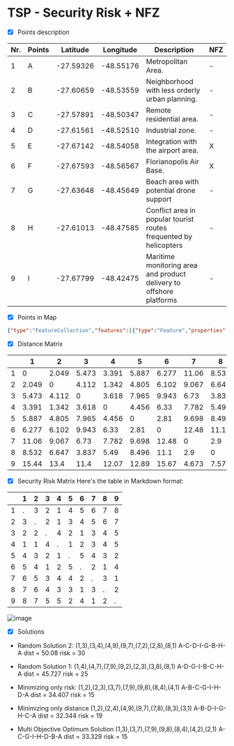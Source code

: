 # TSP - Security Risk + NFZ

- [X] Points description

|Nr.|Points| Latitude  | Longitude |Description|NFZ|
|--|-|-----------|-----------|-|-|
|1|A| -27.59326 | -48.55176 |Metropolitan Area.|-|
|2|B| -27.60659 | -48.53559 |Neighborhood with less orderly urban planning.|-|
|3|C| -27.57891 | -48.50347 |Remote residential area.|-|
|4|D| -27.61561 | -48.52510 |Industrial zone.|-|
|5|E| -27.67142 | -48.54058 |Integration with the airport area.|X|
|6|F| -27.67593 | -48.56567 |Florianopolis Air Base.|X|
|7|G| -27.63648 | -48.45649 |Beach area with potential drone support|-|
|8|H| -27.61013 | -48.47585 |Conflict area in popular tourist routes frequented by helicopters|-|
|9|I| -27.67799 | -48.42475 |Maritime monitoring area and product delivery to offshore platforms|-|

- [X] Points in Map
```geojson
{"type":"FeatureCollection","features":[{"type":"Feature","properties":{"descrição":"Integração com área de aeroporto","letra":"e"},"geometry":{"coordinates":[-48.540577179137415,-27.671422137162196],"type":"Point"},"id":0},{"type":"Feature","properties":{"descrição":"Base Aérea de Florianópolis - 2º Esquadrão do 7º Grupo de Aviação","letra":"f"},"geometry":{"coordinates":[-48.56566790514921,-27.675930258082644],"type":"Point"},"id":1},{"type":"Feature","properties":{"descrição":"área industrial","letra":"d"},"geometry":{"coordinates":[-48.52509636671357,-27.615609439201847],"type":"Point"}},{"type":"Feature","properties":{"descrição":"bairro não tão perto da cidade","letra":"b"},"geometry":{"coordinates":[-48.53558784624806,-27.60659198856831],"type":"Point"}},{"type":"Feature","properties":{"descrição":"área metropolitana","letra":"a"},"geometry":{"coordinates":[-48.55176243236028,-27.593260258436075],"type":"Point"}},{"type":"Feature","properties":{"descrição":"bairro afastado","letra":"c"},"geometry":{"coordinates":[-48.50346749120868,-27.578913616488954],"type":"Point"}},{"type":"Feature","properties":{"descrição":"área de praia com possível apoio","letra":"g"},"geometry":{"coordinates":[-48.45649179749506,-27.636479362331634],"type":"Point"},"id":6},{"type":"Feature","properties":{"descrição":"Conflitos em rotas turísticas populadas por helicópteros","letra":"h"},"geometry":{"coordinates":[-48.4758534389978,-27.610134265333556],"type":"Point"}},{"type":"Feature","properties":{"descrição":"Monitoramento marítimo e entrega de produtos em plataforma de petróleo","letra":"i"},"geometry":{"coordinates":[-48.42475106534704,-27.677998240992387],"type":"Point"},"id":8}]}
```

- [X] Distance Matrix

|   |   1    |   2    |   3    |   4    |   5    |   6    |   7    |   8    |   9    |
|---|--------|--------|--------|--------|--------|--------|--------|--------|--------|
| 1 |   0    | 2.049  | 5.473  | 3.391  | 5.887  | 6.277  | 11.06  | 8.532  | 15.44  |
| 2 | 2.049  |   0    | 4.112  | 1.342  | 4.805  | 6.102  | 9.067  | 6.647  | 13.4   |
| 3 | 5.473  | 4.112  |   0    | 3.618  | 7.965  | 9.943  | 6.73   | 3.837  | 11.4   |
| 4 | 3.391  | 1.342  | 3.618  |   0    | 4.456  | 6.33   | 7.782  | 5.49   | 12.07  |
| 5 | 5.887  | 4.805  | 7.965  | 4.456  |   0    | 2.81   | 9.698  | 8.496  | 12.89  |
| 6 | 6.277  | 6.102  | 9.943  | 6.33   | 2.81   |   0    | 12.48  | 11.1   | 15.67  |
| 7 | 11.06  | 9.067  | 6.73   | 7.782  | 9.698  | 12.48  |   0    | 2.9    | 4.673  |
| 8 | 8.532  | 6.647  | 3.837  | 5.49   | 8.496  | 11.1   | 2.9    |   0    | 7.572  |
| 9 | 15.44  | 13.4   | 11.4   | 12.07  | 12.89  | 15.67  | 4.673  | 7.572  |   0    |

- [X] Security Risk Matrix 
Here's the table in Markdown format:

|    |   1 |   2 |   3 |   4 |   5 |   6 |   7 |   8 |   9 |
|----|-----|-----|-----|-----|-----|-----|-----|-----|-----|
|  1 |   . |   3 |   2 |   1 |   4 |   5 |   6 |   7 |   8 |
|  2 |   3 |   . |   2 |   1 |   3 |   4 |   5 |   6 |   7 |
|  3 |   2 |   2 |   . |   4 |   2 |   1 |   3 |   4 |   5 |
|  4 |   1 |   1 |   4 |   . |   1 |   2 |   3 |   4 |   5 |
|  5 |   4 |   3 |   2 |   1 |   . |   5 |   4 |   3 |   2 |
|  6 |   5 |   4 |   1 |   2 |   5 |   . |   2 |   1 |   4 |
|  7 |   6 |   5 |   3 |   4 |   4 |   2 |   . |   3 |   1 |
|  8 |   7 |   6 |   4 |   3 |   3 |   1 |   3 |   . |   2 |
|  9 |   8 |   7 |   5 |   5 |   2 |   4 |   1 |   2 |   . |


![image](https://github.com/avelin0/Operational-Research/assets/12461215/3c5f5616-a1dc-414a-97fe-324407eab168)

- [X] Solutions

- Random Solution 2:
(1,3),(3,4),(4,9),(9,7),(7,2),(2,8),(8,1)
A-C-D-I-G-B-H-A
dist = 50.08
risk = 30

- Random Solution 1:
(1,4),(4,7),(7,9),(9,2),(2,3),(3,8),(8,1) 
A-D-G-I-B-C-H-A
dist = 45.727
risk = 25

-  Minimizing only risk: 
(1,2),(2,3),(3,7),(7,9),(9,8),(8,4),(4,1)
A-B-C-G-I-H-D-A
dist = 34.407
risk = 15

- Minimizing only distance
(1,2),(2,4),(4,9),(9,7),(7,8),(8,3),(3,1)
A-B-D-I-G-H-C-A
dist = 32.344
risk = 19

- Multi Objective Optimum Solution
(1,3),(3,7),(7,9),(9,8),(8,4),(4,2),(2,1)
A-C-G-I-H-D-B-A
dist = 33.329
risk = 15

